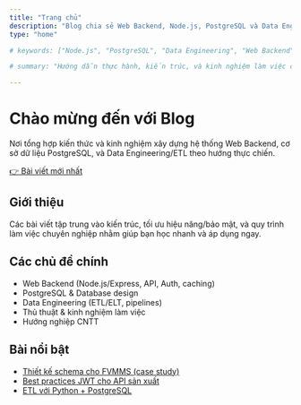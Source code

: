 ```yaml
---
title: "Trang chủ"
description: "Blog chia sẻ Web Backend, Node.js, PostgreSQL và Data Engineering với tutorials thực chiến, ghi chú và best practices."
type: "home"

# keywords: ["Node.js", "PostgreSQL", "Data Engineering", "Web Backend", "ETL", "Express"]

# summary: "Hướng dẫn thực hành, kiến trúc, và kinh nghiệm làm việc cho developer."

---
```


# Chào mừng đến với Blog

Nơi tổng hợp kiến thức và kinh nghiệm xây dựng hệ thống Web Backend, cơ sở dữ liệu PostgreSQL, và Data Engineering/ETL theo hướng thực chiến.

[👉 Bài viết mới nhất](/blog)

## Giới thiệu

Các bài viết tập trung vào kiến trúc, tối ưu hiệu năng/bảo mật, và quy trình làm việc chuyên nghiệp nhằm giúp bạn học nhanh và áp dụng ngay.

## Các chủ đề chính

- Web Backend (Node.js/Express, API, Auth, caching)
- PostgreSQL & Database design
- Data Engineering (ETL/ELT, pipelines)
- Thủ thuật & kinh nghiệm làm việc
- Hướng nghiệp CNTT

## Bài nổi bật

- [Thiết kế schema cho FVMMS (case study)](/blog/fvmms-schema)
- [Best practices JWT cho API sản xuất](/blog/jwt-best-practices)
- [ETL với Python + PostgreSQL](/blog/python-etl-postgres)
